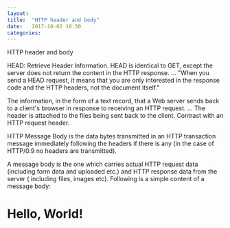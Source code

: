 ```yaml
---
layout: 
title:  "HTTP header and body"
date:   2017-10-02 10:30
categories: 
---
```


HTTP header and body

HEAD: Retrieve Header Information. HEAD is identical to GET, except the server does not return the content in the HTTP response. ... "When you send a HEAD request, it means that you are only interested in the response code and the HTTP headers, not the document itself."

The information, in the form of a text record, that a Web server sends back to a client's browser in response to receiving an HTTP request. ... The header is attached to the files being sent back to the client. Contrast with an HTTP request header.

HTTP Message Body is the data bytes transmitted in an HTTP transaction message immediately following the headers if there is any (in the case of HTTP/0.9 no headers are transmitted).

A message body is the one which carries actual HTTP request data (including form data and uploaded etc.) and HTTP response data from the server ( including files, images etc). Following is a simple content of a message body: <html> <body> <h1>Hello, World!</h1>

